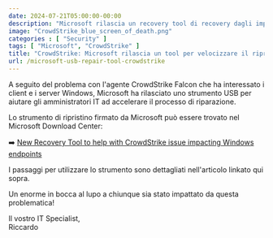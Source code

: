 ```yaml
---
date: 2024-07-21T05:00:00-00:00
description: "Microsoft rilascia un recovery tool di recovery dagli impatti di CrowdStrike"
image: "CrowdStrike_blue_screen_of_death.png"
categories : [ "Security" ]
tags: [ "Microsoft", "CrowdStrike" ]
title: "CrowdStrike: Microsoft rilascia un tool per velocizzare il ripristino dei sistemi"
url: /microsoft-usb-repair-tool-crowdstrike
---
```

A seguito del problema con l'agente CrowdStrike Falcon che ha interessato i client e i server Windows, Microsoft ha rilasciato uno strumento USB per aiutare gli amministratori IT ad accelerare il processo di riparazione.

Lo strumento di ripristino firmato da Microsoft può essere trovato nel Microsoft Download Center:  

➡️ [New Recovery Tool to help with CrowdStrike issue impacting Windows endpoints](https://techcommunity.microsoft.com/t5/intune-customer-success/new-recovery-tool-to-help-with-crowdstrike-issue-impacting/ba-p/4196959)

I passaggi per utilizzare lo strumento sono dettagliati nell'articolo linkato qui sopra.

Un enorme in bocca al lupo a chiunque sia stato impattato da questa problematica!

Il vostro IT Specialist,  
Riccardo